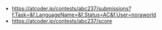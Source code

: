 * https://atcoder.jp/contests/abc237/submissions?f.Task=&f.LanguageName=&f.Status=AC&f.User=noraworld
* https://atcoder.jp/contests/abc237/score
